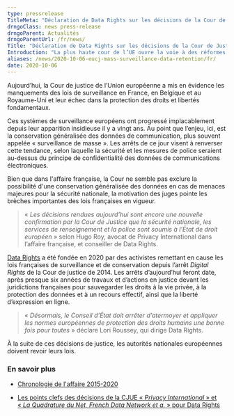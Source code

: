 ```yaml
---
type: pressrelease
TitleMeta: "Déclaration de Data Rights sur les décisions de la Cour de Justice européenne concernant la «Loi renseignement» française et le «Investigatory Powers Act» britannique"
drngoClass: news press-release
drngoParent: Actualités
drngoParentUrl: /fr/news/
Title: "Déclaration de Data Rights sur les décisions de la Cour de Justice européenne concernant la «Loi renseignement» française et le «Investigatory Powers Act» britannique"
Introduction: "La plus haute cour de l’UE ouvre la voie à des réformes structurelles des lois de surveillance européennes."
aliases: /news/2020-10-06-eucj-mass-surveillance-data-retention/fr/
date: 2020-10-06
---
```



<p class="part" data-startline="140" data-endline="140">Aujourd’hui, la Cour de justice de l’Union européenne a mis en évidence les manquements des lois de surveillance en France, en Belgique et au Royaume-Uni et leur échec dans la protection des droits et libertés fondamentaux.</p><p class="part" data-startline="142" data-endline="142">Ces systèmes de surveillance européens ont progressé implacablement depuis leur apparition insidieuse il y a vingt ans. Au point que l’enjeu, ici, est la conservation généralisée des données de communication, plus souvent appelée «&nbsp;surveillance de masse&nbsp;». Les arrêts de ce jour visent à renverser cette tendance, selon laquelle la sécurité et les mesures de police seraient au-dessus du principe de confidentialité des données de communications électroniques.</p>

<p>Bien que dans l'affaire française, la Cour ne semble pas exclure la possibilité d'une conservation généralisée des données en cas de menaces majeures pour la sécurité nationale, la motivation des juges pointe les brèches importantes des lois françaises en vigueur. 
</p>

<blockquote class="part" data-startline="144" data-endline="144">
<p>«&nbsp;<em>Les décisions rendues aujourd’hui sont encore une nouvelle confirmation par la Cour de Justice que la sécurité nationale, les services de renseignement et la police sont soumis à l’État de droit européen</em>&nbsp;» selon Hugo Roy, avocat de Privacy International dans l’affaire française, et conseiller de Data Rights.</p>
</blockquote><p class="part" data-startline="146" data-endline="146"><a href="https://datarights.ngo" target="_blank" rel="noopener">Data Rights</a> a été fondée en 2020 par des activistes remettant en cause les lois françaises de surveillance et de conservation depuis l’arrêt <em>Digital Rights</em> de la Cour de justice de 2014. Les arrêts d’aujourd’hui feront date, après presque six années de travaux et d’actions en justice devant les juridictions françaises pour sauvegarder les droits à la vie privée, à la protection des données et à un recours effectif, ainsi que la liberté d’expression en ligne.</p><blockquote class="part" data-startline="148" data-endline="148">
<p>«&nbsp;<em>Désormais, le Conseil d’État doit arrêter d’atermoyer et appliquer les normes européennes de protection des droits humains une bonne fois pour toutes</em>&nbsp;» déclare Lori Roussey, qui dirige Data Rights.</p>
</blockquote><p class="part" data-startline="150" data-endline="150">À la suite de ces décisions de justice, les autorités nationales européennes doivent revoir leurs lois.</p>

<h3>En savoir plus</h3>


 - [Chronologie de l'affaire 2015-2020](/fr/cases/dataretention/timeline)

 - [Les points clefs des décisions de la CJUE «&nbsp;<em>Privacy International</em>&nbsp;» et «&nbsp;<em>La Quadrature du Net, French Data Network et a.</em>&nbsp;» pour Data Rights](/fr/cases/dataretention/2020-10-eucj-takeaways)
